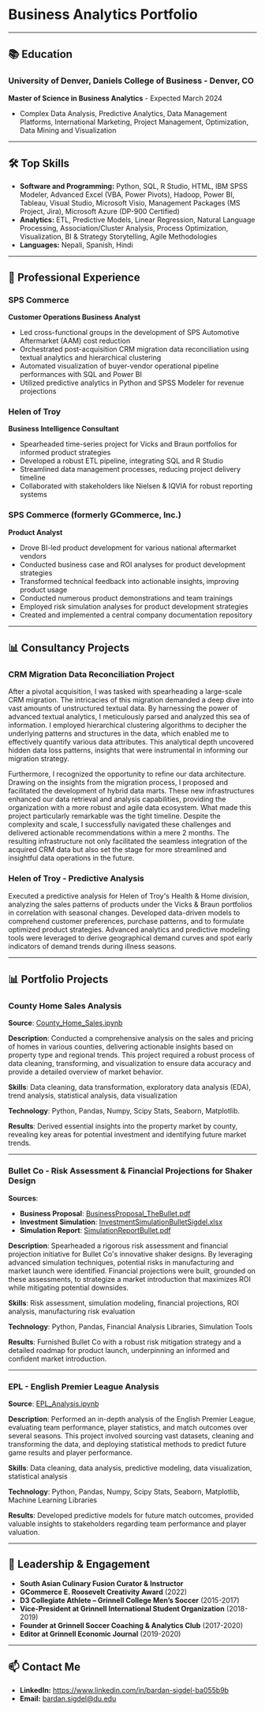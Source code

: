 
# Business Analytics Portfolio

---

## 📚 Education

### **University of Denver, Daniels College of Business** - Denver, CO
**Master of Science in Business Analytics** - Expected March 2024
- Complex Data Analysis, Predictive Analytics, Data Management Platforms, International Marketing, Project Management, Optimization, Data Mining and Visualization

---

## 🛠️ Top Skills

- **Software and Programming:** Python, SQL, R Studio, HTML, IBM SPSS Modeler, Advanced Excel (VBA, Power Pivots), Hadoop, Power BI, Tableau, Visual Studio, Microsoft Visio, Management Packages (MS Project, Jira), Microsoft Azure (DP-900 Certified)
- **Analytics:** ETL, Predictive Models, Linear Regression, Natural Language Processing, Association/Cluster Analysis, Process Optimization, Visualization, BI & Strategy Storytelling, Agile Methodologies
- **Languages:** Nepali, Spanish, Hindi

---

## 💼 Professional Experience

### **SPS Commerce**
**Customer Operations Business Analyst**
- Led cross-functional groups in the development of SPS Automotive Aftermarket (AAM) cost reduction
- Orchestrated post-acquisition CRM migration data reconciliation using textual analytics and hierarchical clustering
- Automated visualization of buyer-vendor operational pipeline performances with SQL and Power BI
- Utilized predictive analytics in Python and SPSS Modeler for revenue projections

### **Helen of Troy**
**Business Intelligence Consultant**
- Spearheaded time-series project for Vicks and Braun portfolios for informed product strategies
- Developed a robust ETL pipeline, integrating SQL and R Studio
- Streamlined data management processes, reducing project delivery timeline
- Collaborated with stakeholders like Nielsen & IQVIA for robust reporting systems

### **SPS Commerce (formerly GCommerce, Inc.)**
**Product Analyst**
- Drove BI-led product development for various national aftermarket vendors
- Conducted business case and ROI analyses for product development strategies
- Transformed technical feedback into actionable insights, improving product usage
- Conducted numerous product demonstrations and team trainings
- Employed risk simulation analyses for product development strategies
- Created and implemented a central company documentation repository

---

## 📊 Consultancy Projects

### CRM Migration Data Reconciliation Project

After a pivotal acquisition, I was tasked with spearheading a large-scale CRM migration. The intricacies of this migration demanded a deep dive into vast amounts of unstructured textual data. By harnessing the power of advanced textual analytics, I meticulously parsed and analyzed this sea of information. I employed hierarchical clustering algorithms to decipher the underlying patterns and structures in the data, which enabled me to effectively quantify various data attributes. This analytical depth uncovered hidden data loss patterns, insights that were instrumental in informing our migration strategy.

Furthermore, I recognized the opportunity to refine our data architecture. Drawing on the insights from the migration process, I proposed and facilitated the development of hybrid data marts. These new infrastructures enhanced our data retrieval and analysis capabilities, providing the organization with a more robust and agile data ecosystem. What made this project particularly remarkable was the tight timeline. Despite the complexity and scale, I successfully navigated these challenges and delivered actionable recommendations within a mere 2 months. The resulting infrastructure not only facilitated the seamless integration of the acquired CRM data but also set the stage for more streamlined and insightful data operations in the future.

### Helen of Troy - Predictive Analysis
Executed a predictive analysis for Helen of Troy's Health & Home division, analyzing the sales patterns of products under the Vicks & Braun portfolios in correlation with seasonal changes. Developed data-driven models to comprehend customer preferences, purchase patterns, and to formulate optimized product strategies. Advanced analytics and predictive modeling tools were leveraged to derive geographical demand curves and spot early indicators of demand trends during illness seasons.

---

## 📊 Portfolio Projects

### County Home Sales Analysis

**Source**: [County_Home_Sales.ipynb](#)

**Description**: Conducted a comprehensive analysis on the sales and pricing of homes in various counties, delivering actionable insights based on property type and regional trends. This project required a robust process of data cleaning, transforming, and visualization to ensure data accuracy and provide a detailed overview of market behavior.

**Skills**: Data cleaning, data transformation, exploratory data analysis (EDA), trend analysis, statistical analysis, data visualization

**Technology**: Python, Pandas, Numpy, Scipy Stats, Seaborn, Matplotlib.

**Results**: Derived essential insights into the property market by county, revealing key areas for potential investment and identifying future market trends.

---

### Bullet Co - Risk Assessment & Financial Projections for Shaker Design

**Sources**:
- **Business Proposal**: [BusinessProposal_TheBullet.pdf](https://BardanSigdel.github.io/tree/main/projects/BusinessProposal_TheBullet.pdf)
- **Investment Simulation**: [InvestmentSimulationBulletSigdel.xlsx](https://BardanSigdel.github.io/tree/main/projects/InvestmentSimulationBulletSigdel.xlsx)
- **Simulation Report**: [SimulationReportBullet.pdf](https://BardanSigdel.github.io/tree/main/projects/SimulationReportBullet.pdf)

**Description**: Spearheaded a rigorous risk assessment and financial projection initiative for Bullet Co's innovative shaker designs. By leveraging advanced simulation techniques, potential risks in manufacturing and market launch were identified. Financial projections were built, grounded on these assessments, to strategize a market introduction that maximizes ROI while mitigating potential downsides.

**Skills**: Risk assessment, simulation modeling, financial projections, ROI analysis, manufacturing risk evaluation

**Technology**: Python, Pandas, Financial Analysis Libraries, Simulation Tools

**Results**: Furnished Bullet Co with a robust risk mitigation strategy and a detailed roadmap for product launch, underpinning an informed and confident market introduction.

---

### EPL - English Premier League Analysis

**Source**: [EPL_Analysis.ipynb](#)

**Description**: Performed an in-depth analysis of the English Premier League, evaluating team performance, player statistics, and match outcomes over several seasons. This project involved sourcing vast datasets, cleaning and transforming the data, and deploying statistical methods to predict future game results and player performance.

**Skills**: Data cleaning, data analysis, predictive modeling, data visualization, statistical analysis

**Technology**: Python, Pandas, Numpy, Scipy Stats, Seaborn, Matplotlib, Machine Learning Libraries

**Results**: Developed predictive models for future match outcomes, provided valuable insights to stakeholders regarding team performance and player valuation.

---

## 🌟 Leadership & Engagement

- **South Asian Culinary Fusion Curator & Instructor**
- **GCommerce E. Roosevelt Creativity Award** (2022)
- **D3 Collegiate Athlete – Grinnell College Men’s Soccer** (2015-2017)
- **Vice-President at Grinnell International Student Organization** (2018-2019)
- **Founder at Grinnell Soccer Coaching & Analytics Club** (2017-2020)
- **Editor at Grinnell Economic Journal** (2019-2020)

---

## 📫 Contact Me

- **LinkedIn:** https://www.linkedin.com/in/bardan-sigdel-ba055b9b
- **Email:** bardan.sigdel@du.edu

